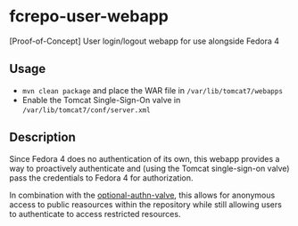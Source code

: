 # fcrepo-user-webapp
[Proof-of-Concept] User login/logout webapp for use alongside Fedora 4

## Usage

* `mvn clean package` and place the WAR file in `/var/lib/tomcat7/webapps`
* Enable the Tomcat Single-Sign-On valve in `/var/lib/tomcat7/conf/server.xml`

## Description

Since Fedora 4 does no authentication of its own, this webapp provides a way to proactively authenticate and (using the Tomcat single-sign-on valve) pass the credentials to Fedora 4 for authorization.

In combination with the [optional-authn-valve](https://github.com/peichman-umd/optional-authn-valve), this allows for anonymous access to public reasources within the repository while still allowing users to authenticate to access restricted resources.
